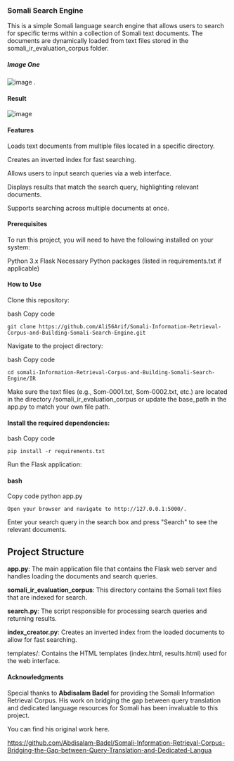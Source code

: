 ### Somali Search Engine
This is a simple Somali language search engine that allows users to search for specific terms within a collection of Somali text documents.
The documents are dynamically loaded from text files stored in the somali_ir_evaluation_corpus folder.

##### Image One
![image](https://github.com/user-attachments/assets/7e9d500b-1db4-416e-a857-87bcdc7f6047) . 

#### Result
![image](https://github.com/user-attachments/assets/3a52ea92-522b-411a-9aad-324941a8742d)





#### Features
Loads text documents from multiple files located in a specific directory.

Creates an inverted index for fast searching.

Allows users to input search queries via a web interface.

Displays results that match the search query, highlighting relevant documents.

Supports searching across multiple documents at once.

#### Prerequisites
To run this project, you will need to have the following installed on your system:

Python 3.x
Flask
Necessary Python packages (listed in requirements.txt if applicable)

#### How to Use
Clone this repository:

bash
Copy code
```
git clone https://github.com/Ali56Arif/Somali-Information-Retrieval-Corpus-and-Building-Somali-Search-Engine.git
```
Navigate to the project directory:

bash
Copy code
```
cd somali-Information-Retrieval-Corpus-and-Building-Somali-Search-Engine/IR
```
Make sure the text files (e.g., Som-0001.txt, Som-0002.txt, etc.) are located in the directory /somali_ir_evaluation_corpus or update the base_path in the app.py to match your own file path.

#### Install the required dependencies:

bash
Copy code
```
pip install -r requirements.txt
```

Run the Flask application:

#### bash
Copy code
python app.py

```
Open your browser and navigate to http://127.0.0.1:5000/.
```

Enter your search query in the search box and press "Search" to see the relevant documents.

## Project Structure
**app.py**: The main application file that contains the Flask web server and handles loading the documents and search queries.

**somali_ir_evaluation_corpus**: This directory contains the Somali text files that are indexed for search.

**search.py**: The script responsible for processing search queries and returning results.

**index_creator.py**: Creates an inverted index from the loaded documents to allow for fast searching.

templates/: Contains the HTML templates (index.html, results.html) used for the web interface.

#### Acknowledgments
Special thanks to **Abdisalam Badel** for providing the Somali Information Retrieval Corpus. His work on bridging the gap between query translation and dedicated language resources for Somali has been invaluable to this project.

You can find his original work here.

https://github.com/Abdisalam-Badel/Somali-Information-Retrieval-Corpus-Bridging-the-Gap-between-Query-Translation-and-Dedicated-Langua


